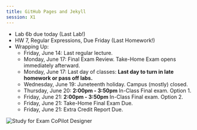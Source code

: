 ```yaml
---
title: GitHub Pages and Jekyll
session: X1
---
```

* Lab 6b due today (Last Lab!)
* HW 7, Regular Expressions, Due Friday (Last Homework!)
* Wrapping Up:
    * Friday, June 14: Last regular lecture.
    * Monday, June 17: Final Exam Review. Take-Home Exam opens immediately afterward.
    * Monday, June 17: Last day of classes: **Last day to turn in late homework or pass off labs.**
    * Wednesday, June 19: Juneteenth holiday. Campus (mostly) closed.
    * Thursday, June 20: **2:00pm - 3:50pm** In-Class Final exam. Option 1.
    * Friday, June 21:  **2:00pm - 3:50pm** In-Class Final exam. Option 2.
    * Friday, June 21: Take-Home Final Exam Due.
    * Friday, June 21: Extra Credit Report Due.

![Study for Exam](images/ExamStudy.jpg)
CoPilot Designer